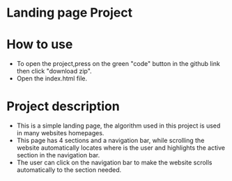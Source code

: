  # Landing page Project 

# How to use

* To open the project,press on the green "code" button in the github link then click "download zip". 
* Open the index.html file.



# Project description 

* This is a simple landing page, the algorithm used in this project is used in many websites homepages.
* This page has 4 sections and a navigation bar, while scrolling the website automatically locates where is the user and highlights the active section in the navigation bar.
* The user can click on the navigation bar to make the website scrolls automatically to the section needed.
